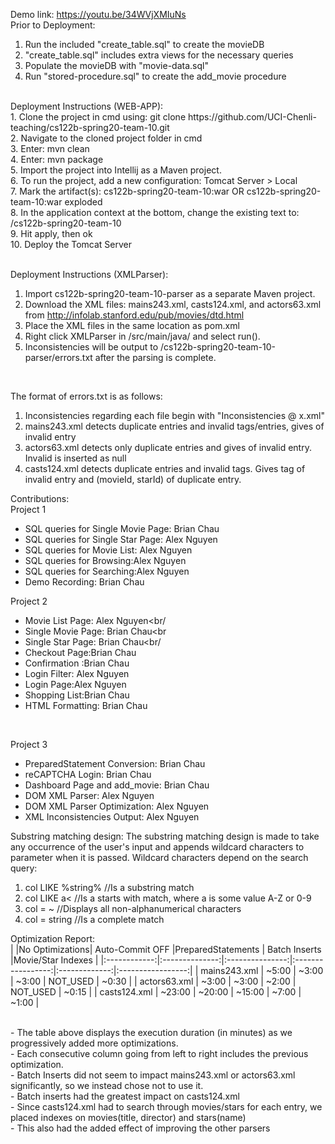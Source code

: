 Demo link: https://youtu.be/34WVjXMIuNs <br/>
Prior to Deployment:
1. Run the included "create_table.sql" to create the movieDB<br/>
2. "create_table.sql" includes extra views for the necessary queries<br/>
3. Populate the movieDB with "movie-data.sql"<br/>
4. Run "stored-procedure.sql" to create the add_movie procedure <br/>
<br/>
Deployment Instructions (WEB-APP): <br/>
1. Clone the project in cmd using: git clone https://github.com/UCI-Chenli-teaching/cs122b-spring20-team-10.git <br/>
2. Navigate to the cloned project folder in cmd <br/>
3. Enter: mvn clean <br/>
4. Enter: mvn package <br/>
5. Import the project into Intellij as a Maven project. <br/>
6. To run the project, add a new configuration: Tomcat Server > Local <br/>
7. Mark the artifact(s): cs122b-spring20-team-10:war OR cs122b-spring20-team-10:war exploded <br/>
8. In the application context at the bottom, change the existing text to: /cs122b-spring20-team-10 <br/>
9. Hit apply, then ok <br/>
10. Deploy the Tomcat Server <br/>
<br/>

Deployment Instructions (XMLParser): <br/>
1. Import cs122b-spring20-team-10-parser as a separate Maven project.
2. Download the XML files: mains243.xml, casts124.xml, and actors63.xml from http://infolab.stanford.edu/pub/movies/dtd.html <br/>
3. Place the XML files in the same location as pom.xml <br/>
4. Right click XMLParser in /src/main/java/ and select run(). <br/>
5. Inconsistencies will be output to /cs122b-spring20-team-10-parser/errors.txt after the parsing is complete.
<br/>

The format of errors.txt is as follows:
  1. Inconsistencies regarding each file begin with "Inconsistencies @ x.xml"
  2. mains243.xml detects duplicate entries and invalid tags/entries, gives <fid> of invalid entry
  3. actors63.xml detects only duplicate entries and gives <stagename> of invalid entry. Invalid <dob> is inserted as null
  4. casts124.xml detects duplicate entries and invalid tags. Gives <f> tag of invalid entry and (movieId, starId) of duplicate entry.

Contributions:<br/>
Project 1 <br/>
  - SQL queries for Single Movie Page: Brian Chau<br/>
  - SQL queries for Single Star Page: Alex Nguyen<br/>
  - SQL queries for Movie List: Alex Nguyen<br/>
  - SQL queries for Browsing:Alex Nguyen<br/>
  - SQL queries for Searching:Alex Nguyen<br/>
  - Demo Recording: Brian Chau<br/>
  
Project 2 <br/>
  - Movie List Page: Alex Nguyen<br/
  - Single Movie Page: Brian Chau<br
  - Single Star Page: Brian Chau<br/
  - Checkout Page:Brian Chau<br/>
  - Confirmation :Brian Chau<br/>
  - Login Filter: Alex Nguyen<br/>
  - Login Page:Alex Nguyen<br/>
  - Shopping List:Brian Chau<br/>
  - HTML Formatting: Brian Chau<br/>
<br/>

Project 3 <br/>
  - PreparedStatement Conversion: Brian Chau <br/>
  - reCAPTCHA Login: Brian Chau <br/>
  - Dashboard Page and add_movie: Brian Chau <br/>
  - DOM XML Parser: Alex Nguyen <br/>
  - DOM XML Parser Optimization: Alex Nguyen <br/>
  - XML Inconsistencies Output: Alex Nguyen <br/>

Substring matching design:
The substring matching design is made to take any occurrence of the user's input and appends wildcard characters to parameter when it is passed. Wildcard characters depend on the search query: <br/>
1. col LIKE %string% //Is a substring match <br/>
2. col LIKE a< 	//Is a starts with match, where a is some value A-Z or 0-9 <br/>
3. col = ~ //Displays all non-alphanumerical characters <br/>
4. col = string //Is a complete match <br/>

Optimization Report: <br/>
|              |No Optimizations| Auto-Commit OFF |PreparedStatements | Batch Inserts |Movie/Star Indexes |
|:------------:|:--------------:|:---------------:|:-----------------:|:-------------:|:-----------------:|
| mains243.xml |      ~5:00     | ~3:00           |       ~3:00       |   NOT_USED    |       ~0:30       |
| actors63.xml  |      ~3:00     | ~3:00           |       ~2:00       |   NOT_USED    |       ~0:15       |
| casts124.xml |      ~23:00    | ~20:00          |       ~15:00      |      ~7:00    |       ~1:00       |

<br/>
  - The table above displays the execution duration (in minutes) as we progressively added more optimizations. <br/>
  - Each consecutive column going from left to right includes the previous optimization. <br/>
  - Batch Inserts did not seem to impact mains243.xml or actors63.xml significantly, so we instead chose not to use it. <br/>
  - Batch inserts had the greatest impact on casts124.xml <br/>
  - Since casts124.xml had to search through movies/stars for each entry, we placed indexes on movies(title, director) and stars(name) <br/>
    - This also had the added effect of improving the other parsers <br/>
